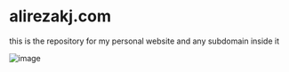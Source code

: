 # alirezakj.com
this is the repository for my personal website and any subdomain inside it

![image](https://user-images.githubusercontent.com/67480810/226340558-326b7a65-be64-4761-b946-89756ba86f7d.png)